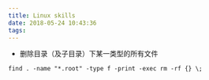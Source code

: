 ```yaml
---
title: Linux skills
date: 2018-05-24 10:43:36
tags:
---
```


* 删除目录（及子目录）下某一类型的所有文件

`find . -name "*.root" -type f -print -exec rm -rf {} \;`
